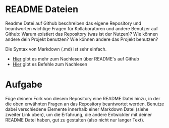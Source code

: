 # README Dateien

Readme Datei auf Github beschreiben das eigene Repository und beantworten wichtige Fragen für Kollaboratoren und andere Benutzer auf Github: Warum existiert das Repository (was ist der Nutzen)? Wie können andere dein Projekt benutzen? Wie können andere das Projekt benutzen?

Die Syntax von Markdown (.md) ist sehr einfach.

- [Hier](https://docs.github.com/en/repositories/managing-your-repositorys-settings-and-features/customizing-your-repository/about-readmes) gibt es mehr zum Nachlesen über README's auf Github
- [Hier](https://www.markdownguide.org/cheat-sheet/) gibt es Befehle zum Nachlesen

# Aufgabe

Füge deinem Fork von diesem Repository eine README Datei hinzu, in der die oben erwähnten Fragen an das Repository beantwortet werden. Benutze dabei verschiedene Elemente innerhalb einer Markdown Datei (siehe zweiter Link oben), um die Erfahrung, die andere Entwickler mit deiner README Datei haben, gut zu gestalten (also nicht nur langer Text).
